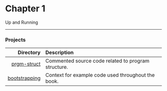 # Chapter 1
Up and Running

---

### Projects
| **Directory** | **Description** |
|---:|:---|
| [prgm-struct](prgm-struct) | Commented source code related to program structure. |
| [bootstrapping](bootstrapping) | Context for example code used throughout the book. |
